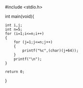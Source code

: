 #include <stdio.h>

int main(void){
	
	int i,j;
	int n=5;
	for (i=1;i<=n;i++)
	{
		for (j=1;j<=n;j++)
		{
			printf("%c",(char)(j+64));
		}
		printf("\n");
	}

	return 0;
}
